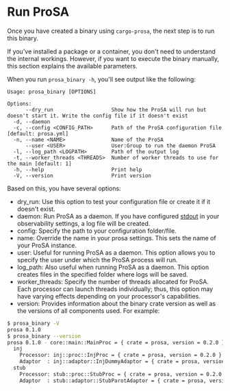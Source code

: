 # Run ProSA

Once you have created a binary using `cargo-prosa`, the next step is to run this binary.

If you've installed a package or a container, you don't need to understand the internal workings.
However, if you want to execute the binary manually, this section explains the available parameters.

When you run `prosa_binary -h`, you'll see output like the following:
```
Usage: prosa_binary [OPTIONS]

Options:
      --dry_run                   Show how the ProSA will run but doesn't start it. Write the config file if it doesn't exist
  -d, --daemon
  -c, --config <CONFIG_PATH>      Path of the ProSA configuration file [default: prosa.yml]
  -n, --name <NAME>               Name of the ProSA
      --user <USER>               User:Group to run the daemon ProSA
  -l, --log_path <LOGPATH>        Path of the output log
  -t, --worker_threads <THREADS>  Number of worker threads to use for the main [default: 1]
  -h, --help                      Print help
  -V, --version                   Print version
  ```

Based on this, you have several options:

- dry_run: Use this option to test your configuration file or create it if it doesn't exist.
- daemon: Run ProSA as a daemon. If you have configured [stdout](http://localhost:3000/ch01-02-01-observability.html#stdout) in your observability settings, a log file will be created.
- config: Specify the path to your configuration folder/file.
- name: Override the name in your prosa settings. This sets the name of your ProSA instance.
- user: Useful for running ProSA as a daemon. This option allows you to specify the user under which the ProSA process will run.
- log_path: Also useful when running ProSA as a daemon. This option creates files in the specified folder where logs will be saved.
- worker_threads: Specify the number of threads allocated for ProSA. Each processor can launch threads individually; thus, this option may have varying effects depending on your processor's capabilities.
- version: Provides information about the binary crate version as well as the versions of all components used. For example:
```bash
$ prosa_binary -V
prosa 0.1.0
$ prosa_binary --version
prosa 0.1.0 - core::main::MainProc = { crate = prosa, version = 0.2.0 }
  inj
    Processor: inj::proc::InjProc = { crate = prosa, version = 0.2.0 }
    Adaptor  : inj::adaptor::InjDummyAdaptor = { crate = prosa, version = 0.2.0 }
  stub
    Processor: stub::proc::StubProc = { crate = prosa, version = 0.2.0 }
    Adaptor  : stub::adaptor::StubParotAdaptor = { crate = prosa, version = 0.2.0 }
```
